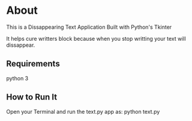 # About

This is a Dissappearing Text Application Built with Python's Tkinter

It helps cure writters block because when you stop writting your text will
dissappear.

## Requirements

python 3

## How to Run It

Open your Terminal and run the text.py app as: python text.py
